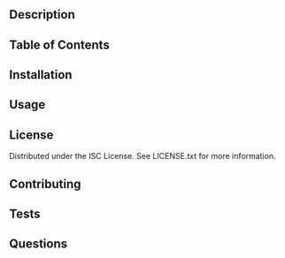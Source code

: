 # 
    
## Description


## Table of Contents

## Installation


## Usage


## License
Distributed under the ISC License. See LICENSE.txt for more information.

## Contributing


## Tests


## Questions

